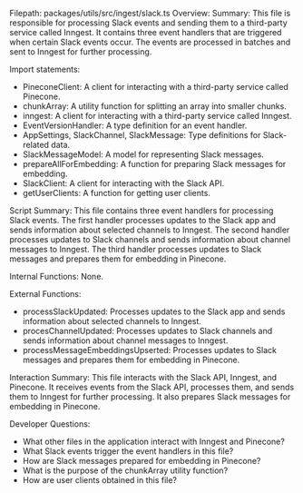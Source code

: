 Filepath: packages/utils/src/ingest/slack.ts
Overview: Summary:
This file is responsible for processing Slack events and sending them to a third-party service called Inngest. It contains three event handlers that are triggered when certain Slack events occur. The events are processed in batches and sent to Inngest for further processing.

Import statements:
- PineconeClient: A client for interacting with a third-party service called Pinecone.
- chunkArray: A utility function for splitting an array into smaller chunks.
- inngest: A client for interacting with a third-party service called Inngest.
- EventVersionHandler: A type definition for an event handler.
- AppSettings, SlackChannel, SlackMessage: Type definitions for Slack-related data.
- SlackMessageModel: A model for representing Slack messages.
- prepareAllForEmbedding: A function for preparing Slack messages for embedding.
- SlackClient: A client for interacting with the Slack API.
- getUserClients: A function for getting user clients.

Script Summary:
This file contains three event handlers for processing Slack events. The first handler processes updates to the Slack app and sends information about selected channels to Inngest. The second handler processes updates to Slack channels and sends information about channel messages to Inngest. The third handler processes updates to Slack messages and prepares them for embedding in Pinecone.

Internal Functions:
None.

External Functions:
- processSlackUpdated: Processes updates to the Slack app and sends information about selected channels to Inngest.
- procesChannelUpdated: Processes updates to Slack channels and sends information about channel messages to Inngest.
- processMessageEmbeddingsUpserted: Processes updates to Slack messages and prepares them for embedding in Pinecone.

Interaction Summary:
This file interacts with the Slack API, Inngest, and Pinecone. It receives events from the Slack API, processes them, and sends them to Inngest for further processing. It also prepares Slack messages for embedding in Pinecone.

Developer Questions:
- What other files in the application interact with Inngest and Pinecone?
- What Slack events trigger the event handlers in this file?
- How are Slack messages prepared for embedding in Pinecone?
- What is the purpose of the chunkArray utility function?
- How are user clients obtained in this file?

